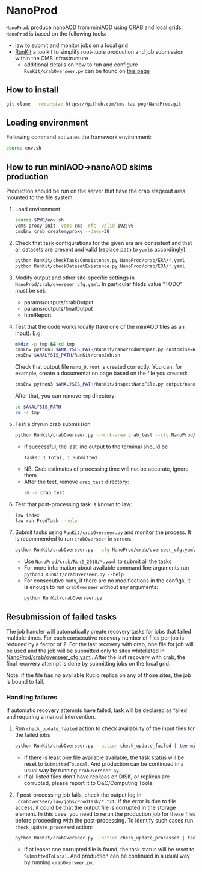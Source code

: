# NanoProd

`NanoProd`: produce nanoAOD from miniAOD using CRAB and local grids.
`NanoProd` is based on the following tools:
- [law](https://github.com/riga/law) to submit and monitor jobs on a local grid
- [RunKit](https://github.com/kandrosov/RunKit) a toolkit to simplify root-tuple production and job submission within the CMS infrastructure
  - additional details on how to run and configure `RunKit/crabOverseer.py` can be found on [this page](https://kandrosov.github.io/RunKit/crabOverseer/)

## How to install
```sh
git clone --recursive https://github.com/cms-tau-pog/NanoProd.git
```

## Loading environment
Following command activates the framework environment:
```sh
source env.sh
```
## How to run miniAOD->nanoAOD skims production

Production should be run on the server that have the crab stageout area mounted to the file system.

1. Load environment
   ```sh
   source $PWD/env.sh
   voms-proxy-init -voms cms -rfc -valid 192:00
   cmsEnv crab createmyproxy --days=30
   ```

1. Check that task configurations for the given era are consistent and that all datasets are present and valid (replace path to `yaml`s accordingly):
   ```sh
   python RunKit/checkTasksConsistency.py NanoProd/crab/ERA/*.yaml
   python RunKit/checkDatasetExistance.py NanoProd/crab/ERA/*.yaml
   ```
1. Modify output and other site-specific settings in `NanoProd/crab/overseer_cfg.yaml`. In particular fileds value "TODO" must be set:
   - params/outputs/crabOutput
   - params/outputs/finalOutput
   - htmlReport

1. Test that the code works locally (take one of the miniAOD files as an input). E.g.
   ```sh
   mkdir -p tmp && cd tmp
   cmsEnv python3 $ANALYSIS_PATH/RunKit/nanoProdWrapper.py customise=NanoProd/NanoProd/customize.customize maxEvents=100 sampleType=mc era=Run3_2022 inputFiles=file:/eos/cms/store/group/phys_tau/kandroso/miniAOD/Run3_2022/TTtoLNu2Q.root writePSet=True keepIntermediateFiles=True 'output=nano.root;./output;../NanoProd/config/skim_htt.yaml;skim;skim_failed'
   cmsEnv $ANALYSIS_PATH/RunKit/crabJob.sh
   ```
   Check that output file `nano_0.root` is created correctly.
   You can, for example, create a documentation page based on the file you created:
   ```sh
   cmsEnv python3 $ANALYSIS_PATH/RunKit/inspectNanoFile.py output/nano_0.root -d content.html -s size.html
   ```
   After that, you can remove `tmp` directory:
   ```sh
   cd $ANALYSIS_PATH
   rm -r tmp
   ```

1. Test a dryrun crab submission
   ```sh
   python RunKit/crabOverseer.py --work-area crab_test --cfg NanoProd/crab/overseer_cfg.yaml --no-loop NanoProd/crab/crab_test.yaml
   ```
   - If successful, the last line output to the terminal should be
     ```
     Tasks: 1 Total, 1 Submitted
     ```
   - NB. Crab estimates of processing time will not be accurate, ignore them.
   - After the test, remove `crab_test` directory:
     ```sh
     rm -r crab_test
     ```

1. Test that post-processing task is known to law:
   ```sh
   law index
   law run ProdTask --help
   ```

1. Submit tasks using `RunKit/crabOverseer.py` and monitor the process.
   It is recommended to run `crabOverseer` in `screen`.
   ```sh
   python RunKit/crabOverseer.py --cfg NanoProd/crab/overseer_cfg.yaml NanoProd/crab/Run2_2018/FILE1.yaml NanoProd/crab/Run2_2018/FILE2.yaml ...
   ```
   - Use `NanoProd/crab/Run2_2018/*.yaml` to submit all the tasks
   - For more information about available command line arguments run `python3 RunKit/crabOverseer.py --help`
   - For consecutive runs, if there are no modifications in the configs, it is enough to run `crabOverseer` without any arguments:
     ```sh
     python RunKit/crabOverseer.py
     ```

## Resubmission of failed tasks

The job handler will automatically create recovery tasks for jobs that failed multiple times.
For each consecutive recovery number of files per job is reduced by a factor of 2.
For the last recovery with crab, one file for job will be used and the job will be submitted only to sites whitelisted in [NanoProd/crab/overseer_cfg.yaml](https://github.com/cms-tau-pog/NanoProd/blob/main/NanoProd/crab/overseer_cfg.yaml).
After the last recovery with crab, the final recovery attempt is done by submitting jobs on the local grid.

Note: if the file has no available Rucio replica on any of those sites, the job is bound to fail.

### Handling failures

If automatic recovery attemnts have failed, task will be declared as failed and requiring a manual intervention.

1. Run `check_update_failed` action to check availability of the input files for the failed jobs
   ```sh
   python RunKit/crabOverseer.py --action check_update_failed | tee missing_files.txt
   ```
   - If there is least one file available available, the task status will be reset to `SubmittedToLocal`. And production can be continued in a usual way by running `crabOverseer.py`.
   - If all listed files don't have replicas on DISK, or replicas are corrupted, please report it to O&C/Computing Tools.

1. If post-processing job fails, check the output log in `.crabOverseer/law/jobs/ProdTask/*.txt`. If the error is due to file access, it could be that the output file is corrupted in the storage element. In this case, you need to rerun the production job for these files before proceeding with the post-processing. To identify such cases run `check_update_processed` action:
   ```sh
   python RunKit/crabOverseer.py --action check_update_processed | tee output_file_status.txt
   ```
   - If at leaset one corrupted file is found, the task status will be reset to `SubmittedToLocal`. And production can be continued in a usual way by running `crabOverseer.py`.
